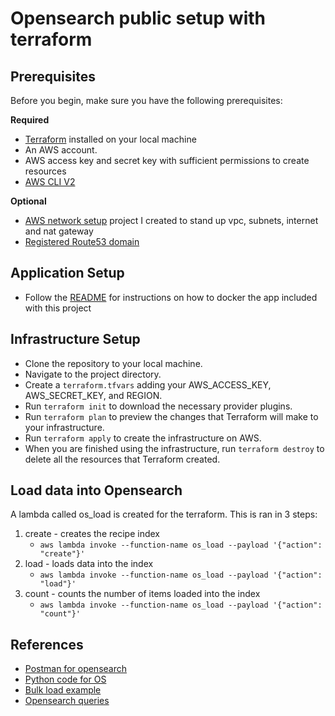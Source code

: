 # Opensearch public setup with terraform

## Prerequisites
Before you begin, make sure you have the following prerequisites:

**Required**
* [Terraform](https://developer.hashicorp.com/terraform/tutorials/aws-get-started/install-cli) installed on your local machine
* An AWS account.
* AWS access key and secret key with sufficient permissions to create resources
* [AWS CLI V2](https://docs.aws.amazon.com/cli/latest/userguide/getting-started-install.html)

**Optional**
* [AWS network setup](https://github.com/chris-piwinsky/aws_networking) project I created to stand up vpc, subnets, internet and nat gateway
* [Registered Route53 domain](https://docs.aws.amazon.com/Route53/latest/DeveloperGuide/domain-register.html)

## Application Setup

* Follow the [README](./src/README.MD) for instructions on how to docker the app included with this project

## Infrastructure Setup

* Clone the repository to your local machine.
* Navigate to the project directory.
* Create a `terraform.tfvars` adding your AWS_ACCESS_KEY, AWS_SECRET_KEY, and REGION.
* Run `terraform init` to download the necessary provider plugins.
* Run `terraform plan` to preview the changes that Terraform will make to your infrastructure.
* Run `terraform apply` to create the infrastructure on AWS.
* When you are finished using the infrastructure, run `terraform destroy` to delete all the resources that Terraform created.


## Load data into Opensearch

A lambda called os_load is created for the terraform.  This is ran in 3 steps:
1. create - creates the recipe index
    * `aws lambda invoke --function-name os_load --payload '{"action": "create"}'`
2. load - loads data into the index
    * `aws lambda invoke --function-name os_load --payload '{"action": "load"}'`
3. count - counts the number of items loaded into the index
    * `aws lambda invoke --function-name os_load --payload '{"action": "count"}'`

## References

* [Postman for opensearch](https://christinavhastenrath.medium.com/how-to-test-aws-opensearch-serverless-auth-in-postman-1a288b628ac5)
* [Python code for OS](https://dylancastillo.co/opensearch-python/#connect-to-your-cluster)
* [Bulk load example](https://www.swarmee.net/blog/2019-04-02-Loading-Data-Into-ElasticSearch-With-Python/)
* [Opensearch queries](https://medium.com/@aiven-io/write-search-queries-with-python-and-opensearch-to-find-delicious-recipes-2514679b450c)

